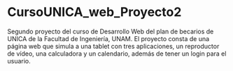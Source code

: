 # CursoUNICA_web_Proyecto2
Segundo proyecto del curso de Desarrollo Web del plan de becarios de UNICA de la Facultad de Ingeniería, UNAM. El proyecto consta de una página web que simula a una tablet con tres aplicaciones, un reproductor de vídeo, una calculadora y un calendario, además de tener un login para el usuario.
